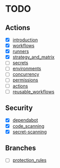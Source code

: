 # TODO

## Actions

- [x] [introduction](docs/actions/introduction.md)
- [x] [workflows](docs/actions/workflows.md)
- [x] [runners](docs/actions/runners.md)
- [x] [strategy_and_matrix](docs/actions/strategy_and_matrix.md)
- [ ] [secrets](docs/actions/secrets.md)
- [ ] [environments](docs/actions/environments.md)
- [ ] [concurrency](docs/actions/concurrency.md)
- [ ] [permissions](docs/actions/permissions.md)
- [ ] [actions](docs/actions/actions.md)
- [ ] [reusable_workflows](docs/actions/reusable_workflows.md)

## Security

- [x] [dependabot](docs/security/dependabot.md)
- [x] [code_scanning](docs/security/code_scanning.md)
- [x] [secret-scanning](docs/security/secret_scanning.md)

## Branches

- [ ] [protection_rules](docs/branches/protection_rules.md)
